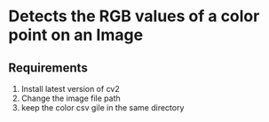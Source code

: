 # Detects the RGB values of a color point on an Image

## Requirements
1. Install latest version of cv2
2. Change the image file path
3. keep the color csv gile in the same directory
